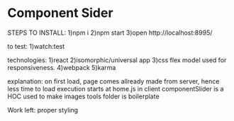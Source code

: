 
# Component Sider
  STEPS TO INSTALL:
  1)npm i
  2)npm start
  3)open http://localhost:8995/

  to test:
  1)watch:test



  technologies:
  1)react
  2)isomorphic/universal app
  3)css flex model used for responsiveness.
  4)webpack
  5)karma


  explanation:
  on first load, page comes allready made from server, hence less time to load
  execution starts at home.js in client
  componentSlider is a HOC used to make images
  tools folder is boilerplate

  Work left:
  proper styling
